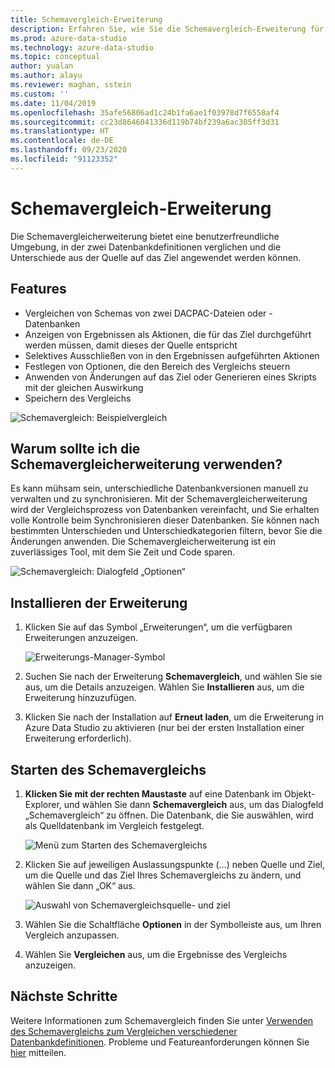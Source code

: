 ```yaml
---
title: Schemavergleich-Erweiterung
description: Erfahren Sie, wie Sie die Schemavergleich-Erweiterung für Azure Data Studio installieren, um zwei Datenbanken mühelos zu vergleichen und eine selektiv zu ändern, damit diese mit der anderen Datenbank übereinstimmt.
ms.prod: azure-data-studio
ms.technology: azure-data-studio
ms.topic: conceptual
author: yualan
ms.author: alayu
ms.reviewer: maghan, sstein
ms.custom: ''
ms.date: 11/04/2019
ms.openlocfilehash: 35afe56806ad1c24b1fa6ae1f03978d7f6558af4
ms.sourcegitcommit: cc23d8646041336d119b74bf239a6ac305ff3d31
ms.translationtype: HT
ms.contentlocale: de-DE
ms.lasthandoff: 09/23/2020
ms.locfileid: "91123352"
---
```

# <a name="schema-compare-extension"></a>Schemavergleich-Erweiterung

Die Schemavergleicherweiterung bietet eine benutzerfreundliche Umgebung, in der zwei Datenbankdefinitionen verglichen und die Unterschiede aus der Quelle auf das Ziel angewendet werden können.

## <a name="features"></a>Features

* Vergleichen von Schemas von zwei DACPAC-Dateien oder -Datenbanken
* Anzeigen von Ergebnissen als Aktionen, die für das Ziel durchgeführt werden müssen, damit dieses der Quelle entspricht
* Selektives Ausschließen von in den Ergebnissen aufgeführten Aktionen
* Festlegen von Optionen, die den Bereich des Vergleichs steuern
* Anwenden von Änderungen auf das Ziel oder Generieren eines Skripts mit der gleichen Auswirkung
* Speichern des Vergleichs

![Schemavergleich: Beispielvergleich](media/schema-compare-extension/schema-compare.png)

## <a name="why-would-i-use-the-schema-compare-extension"></a>Warum sollte ich die Schemavergleicherweiterung verwenden?

Es kann mühsam sein, unterschiedliche Datenbankversionen manuell zu verwalten und zu synchronisieren. Mit der Schemavergleicherweiterung wird der Vergleichsprozess von Datenbanken vereinfacht, und Sie erhalten volle Kontrolle beim Synchronisieren dieser Datenbanken. Sie können nach bestimmten Unterschieden und Unterschiedkategorien filtern, bevor Sie die Änderungen anwenden. Die Schemavergleicherweiterung ist ein zuverlässiges Tool, mit dem Sie Zeit und Code sparen.

![Schemavergleich: Dialogfeld „Optionen“](media/schema-compare-extension/schema-compare-options.png)

## <a name="install-the-extension"></a>Installieren der Erweiterung

1. Klicken Sie auf das Symbol „Erweiterungen“, um die verfügbaren Erweiterungen anzuzeigen.

    ![Erweiterungs-Manager-Symbol](media/add-extensions/extension-manager-icon.png)

2. Suchen Sie nach der Erweiterung **Schemavergleich**, und wählen Sie sie aus, um die Details anzuzeigen. Wählen Sie **Installieren** aus, um die Erweiterung hinzuzufügen.

3. Klicken Sie nach der Installation auf **Erneut laden**, um die Erweiterung in Azure Data Studio zu aktivieren (nur bei der ersten Installation einer Erweiterung erforderlich).

## <a name="launch-a-schema-compare"></a>Starten des Schemavergleichs

1. **Klicken Sie mit der rechten Maustaste** auf eine Datenbank im Objekt-Explorer, und wählen Sie dann **Schemavergleich** aus, um das Dialogfeld „Schemavergleich“ zu öffnen. Die Datenbank, die Sie auswählen, wird als Quelldatenbank im Vergleich festgelegt.

    ![Menü zum Starten des Schemavergleichs](media/schema-compare-extension/schema-compare-launch.png)

2. Klicken Sie auf jeweiligen Auslassungspunkte (...) neben Quelle und Ziel, um die Quelle und das Ziel Ihres Schemavergleichs zu ändern, und wählen Sie dann „OK“ aus.

    ![Auswahl von Schemavergleichsquelle- und ziel](media/schema-compare-extension/schema-compare-select-source-target.png)

3. Wählen Sie die Schaltfläche **Optionen** in der Symbolleiste aus, um Ihren Vergleich anzupassen.

4. Wählen Sie **Vergleichen** aus, um die Ergebnisse des Vergleichs anzuzeigen.

## <a name="next-steps"></a>Nächste Schritte

Weitere Informationen zum Schemavergleich finden Sie unter [Verwenden des Schemavergleichs zum Vergleichen verschiedener Datenbankdefinitionen](../../ssdt/how-to-use-schema-compare-to-compare-different-database-definitions.md).
Probleme und Featureanforderungen können Sie [hier](https://github.com/microsoft/azuredatastudio/issues) mitteilen.